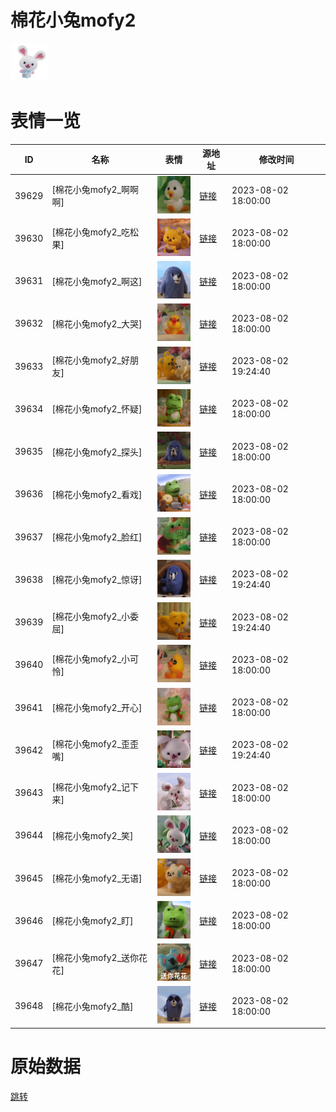 # 棉花小兔mofy2

<img src="./cover.png" height="60" alt="cover" />

# 表情一览

|ID|名称|表情|源地址|修改时间|
|----|----|----|----|----|
|39629|[棉花小兔mofy2_啊啊啊]|<img src="./pic/039629_%5B棉花小兔mofy2_啊啊啊%5D.png" height="60" alt="啊啊啊"/>|[链接](https://i0.hdslb.com/bfs/garb/b65b76686a6920600dabdbc021c4a20ccbf0a1da.png)|2023-08-02 18:00:00|
|39630|[棉花小兔mofy2_吃松果]|<img src="./pic/039630_%5B棉花小兔mofy2_吃松果%5D.png" height="60" alt="吃松果"/>|[链接](https://i0.hdslb.com/bfs/garb/1eb901791ee8bec09f53653d3c41f7617800ccb2.png)|2023-08-02 18:00:00|
|39631|[棉花小兔mofy2_啊这]|<img src="./pic/039631_%5B棉花小兔mofy2_啊这%5D.png" height="60" alt="啊这"/>|[链接](https://i0.hdslb.com/bfs/garb/481c81ba8bd31a85d0972599c7241767918143df.png)|2023-08-02 18:00:00|
|39632|[棉花小兔mofy2_大哭]|<img src="./pic/039632_%5B棉花小兔mofy2_大哭%5D.png" height="60" alt="大哭"/>|[链接](https://i0.hdslb.com/bfs/garb/3a9abda3ee420ada5a0b303b3db9409e21042372.png)|2023-08-02 18:00:00|
|39633|[棉花小兔mofy2_好朋友]|<img src="./pic/039633_%5B棉花小兔mofy2_好朋友%5D.png" height="60" alt="好朋友"/>|[链接](https://i0.hdslb.com/bfs/garb/fa9cd376aac4c12e90a4f38ce2adb631c2e23994.png)|2023-08-02 19:24:40|
|39634|[棉花小兔mofy2_怀疑]|<img src="./pic/039634_%5B棉花小兔mofy2_怀疑%5D.png" height="60" alt="怀疑"/>|[链接](https://i0.hdslb.com/bfs/garb/d9f80a8fe54c8d014653953392f8b9dbdb2f5e13.png)|2023-08-02 18:00:00|
|39635|[棉花小兔mofy2_探头]|<img src="./pic/039635_%5B棉花小兔mofy2_探头%5D.png" height="60" alt="探头"/>|[链接](https://i0.hdslb.com/bfs/garb/196ec210e93fcf01de6e959cd23c4a954fa01f9d.png)|2023-08-02 18:00:00|
|39636|[棉花小兔mofy2_看戏]|<img src="./pic/039636_%5B棉花小兔mofy2_看戏%5D.png" height="60" alt="看戏"/>|[链接](https://i0.hdslb.com/bfs/garb/6e2e8f1fd1a85d1fa7e7262bcae225c023d97e19.png)|2023-08-02 18:00:00|
|39637|[棉花小兔mofy2_脸红]|<img src="./pic/039637_%5B棉花小兔mofy2_脸红%5D.png" height="60" alt="脸红"/>|[链接](https://i0.hdslb.com/bfs/garb/9a0edb6e7cee9d71941c865362ea5a1046850571.png)|2023-08-02 18:00:00|
|39638|[棉花小兔mofy2_惊讶]|<img src="./pic/039638_%5B棉花小兔mofy2_惊讶%5D.png" height="60" alt="惊讶"/>|[链接](https://i0.hdslb.com/bfs/garb/0f3da8c65414814aa28a8fec3fa5213d7301101d.png)|2023-08-02 19:24:40|
|39639|[棉花小兔mofy2_小委屈]|<img src="./pic/039639_%5B棉花小兔mofy2_小委屈%5D.png" height="60" alt="小委屈"/>|[链接](https://i0.hdslb.com/bfs/garb/adc78f3699580ba86346d3f4283e06d5515bde84.png)|2023-08-02 19:24:40|
|39640|[棉花小兔mofy2_小可怜]|<img src="./pic/039640_%5B棉花小兔mofy2_小可怜%5D.png" height="60" alt="小可怜"/>|[链接](https://i0.hdslb.com/bfs/garb/23140422afd1d671e2f814fc558293ae471f87fb.png)|2023-08-02 18:00:00|
|39641|[棉花小兔mofy2_开心]|<img src="./pic/039641_%5B棉花小兔mofy2_开心%5D.png" height="60" alt="开心"/>|[链接](https://i0.hdslb.com/bfs/garb/53a2452b6cb486f14763f32b05dfefa930724f57.png)|2023-08-02 18:00:00|
|39642|[棉花小兔mofy2_歪歪嘴]|<img src="./pic/039642_%5B棉花小兔mofy2_歪歪嘴%5D.png" height="60" alt="歪歪嘴"/>|[链接](https://i0.hdslb.com/bfs/garb/4cb093f04d3d65a6c7ed6575305bd333897f6ab7.png)|2023-08-02 19:24:40|
|39643|[棉花小兔mofy2_记下来]|<img src="./pic/039643_%5B棉花小兔mofy2_记下来%5D.png" height="60" alt="记下来"/>|[链接](https://i0.hdslb.com/bfs/garb/03fff5970c59a5220f92955e20282b675185d90e.png)|2023-08-02 18:00:00|
|39644|[棉花小兔mofy2_笑]|<img src="./pic/039644_%5B棉花小兔mofy2_笑%5D.png" height="60" alt="笑"/>|[链接](https://i0.hdslb.com/bfs/garb/fea7d802e482dc1014720b2e6ae4ac119a28c83a.png)|2023-08-02 18:00:00|
|39645|[棉花小兔mofy2_无语]|<img src="./pic/039645_%5B棉花小兔mofy2_无语%5D.png" height="60" alt="无语"/>|[链接](https://i0.hdslb.com/bfs/garb/3fb46857d0dba7a1ab6d2541df524ad1fef7ee47.png)|2023-08-02 18:00:00|
|39646|[棉花小兔mofy2_盯]|<img src="./pic/039646_%5B棉花小兔mofy2_盯%5D.png" height="60" alt="盯"/>|[链接](https://i0.hdslb.com/bfs/garb/a91d367b37fae4afe7ce19f044e8a4f6ce807ab0.png)|2023-08-02 18:00:00|
|39647|[棉花小兔mofy2_送你花花]|<img src="./pic/039647_%5B棉花小兔mofy2_送你花花%5D.png" height="60" alt="送你花花"/>|[链接](https://i0.hdslb.com/bfs/garb/86c3570e00479380bd2277e1df268ddae07575e5.png)|2023-08-02 18:00:00|
|39648|[棉花小兔mofy2_酷]|<img src="./pic/039648_%5B棉花小兔mofy2_酷%5D.png" height="60" alt="酷"/>|[链接](https://i0.hdslb.com/bfs/garb/9cd0b56bbbcba473e2a07cd38ea052c65b5fd4a4.png)|2023-08-02 18:00:00|

# 原始数据

[跳转](./raw.json)


